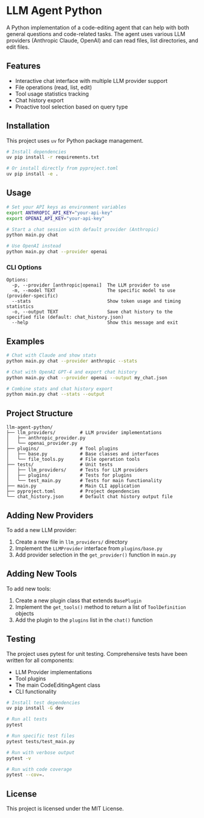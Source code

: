 # LLM Agent Python

A Python implementation of a code-editing agent that can help with both general questions and code-related tasks. The agent uses various LLM providers (Anthropic Claude, OpenAI) and can read files, list directories, and edit files.

## Features

- Interactive chat interface with multiple LLM provider support
- File operations (read, list, edit)
- Tool usage statistics tracking
- Chat history export
- Proactive tool selection based on query type

## Installation

This project uses `uv` for Python package management.

```bash
# Install dependencies
uv pip install -r requirements.txt

# Or install directly from pyproject.toml
uv pip install -e .
```

## Usage

```bash
# Set your API keys as environment variables
export ANTHROPIC_API_KEY="your-api-key"
export OPENAI_API_KEY="your-api-key"

# Start a chat session with default provider (Anthropic)
python main.py chat

# Use OpenAI instead
python main.py chat --provider openai
```

### CLI Options

```text
Options:
  -p, --provider [anthropic|openai]  The LLM provider to use
  -m, --model TEXT                   The specific model to use (provider-specific)
  --stats                            Show token usage and timing statistics
  -o, --output TEXT                  Save chat history to the specified file (default: chat_history.json)
  --help                             Show this message and exit
```

## Examples

```bash
# Chat with Claude and show stats
python main.py chat --provider anthropic --stats

# Chat with OpenAI GPT-4 and export chat history
python main.py chat --provider openai --output my_chat.json

# Combine stats and chat history export
python main.py chat --stats --output
```

## Project Structure

```text
llm-agent-python/
├── llm_providers/         # LLM provider implementations
│   ├── anthropic_provider.py
│   └── openai_provider.py
├── plugins/               # Tool plugins
│   ├── base.py            # Base classes and interfaces
│   └── file_tools.py      # File operation tools
├── tests/                 # Unit tests
│   ├── llm_providers/     # Tests for LLM providers
│   ├── plugins/           # Tests for plugins
│   └── test_main.py       # Tests for main functionality
├── main.py                # Main CLI application
├── pyproject.toml         # Project dependencies
└── chat_history.json      # Default chat history output file
```

## Adding New Providers

To add a new LLM provider:

1. Create a new file in `llm_providers/` directory
2. Implement the `LLMProvider` interface from `plugins/base.py`
3. Add provider selection in the `get_provider()` function in `main.py`

## Adding New Tools

To add new tools:

1. Create a new plugin class that extends `BasePlugin`
2. Implement the `get_tools()` method to return a list of `ToolDefinition` objects
3. Add the plugin to the `plugins` list in the `chat()` function

## Testing

The project uses pytest for unit testing. Comprehensive tests have been written for all components:

- LLM Provider implementations
- Tool plugins
- The main CodeEditingAgent class
- CLI functionality

```bash
# Install test dependencies
uv pip install -G dev

# Run all tests
pytest

# Run specific test files
pytest tests/test_main.py

# Run with verbose output
pytest -v

# Run with code coverage
pytest --cov=.
```

## License

This project is licensed under the MIT License.
